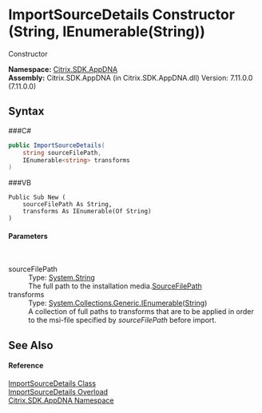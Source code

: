 # ImportSourceDetails Constructor (String, IEnumerable(String))
 

Constructor

**Namespace:**&nbsp;<a href="N_Citrix_SDK_AppDNA">Citrix.SDK.AppDNA</a><br />**Assembly:**&nbsp;Citrix.SDK.AppDNA (in Citrix.SDK.AppDNA.dll) Version: 7.11.0.0 (7.11.0.0)

## Syntax

###C#
```csharp
public ImportSourceDetails(
	string sourceFilePath,
	IEnumerable<string> transforms
)
```

###VB
```vbnet
Public Sub New ( 
	sourceFilePath As String,
	transforms As IEnumerable(Of String)
)
```


#### Parameters
&nbsp;<dl><dt>sourceFilePath</dt><dd>Type: <a href="http://msdn2.microsoft.com/en-us/library/s1wwdcbf" target="_blank">System.String</a><br />The full path to the installation media.<a href="P_Citrix_SDK_AppDNA_ImportSourceDetails_SourceFilePath">SourceFilePath</a></dd><dt>transforms</dt><dd>Type: <a href="http://msdn2.microsoft.com/en-us/library/9eekhta0" target="_blank">System.Collections.Generic.IEnumerable</a>(<a href="http://msdn2.microsoft.com/en-us/library/s1wwdcbf" target="_blank">String</a>)<br />A collection of full paths to transforms that are to be applied in order to the msi-file specified by *sourceFilePath* before import.</dd></dl>

## See Also


#### Reference
<a href="T_Citrix_SDK_AppDNA_ImportSourceDetails">ImportSourceDetails Class</a><br /><a href="Overload_Citrix_SDK_AppDNA_ImportSourceDetails__ctor">ImportSourceDetails Overload</a><br /><a href="N_Citrix_SDK_AppDNA">Citrix.SDK.AppDNA Namespace</a><br />